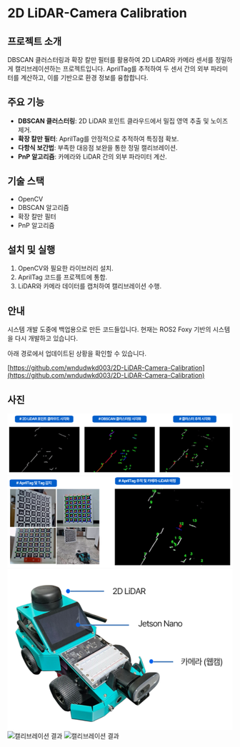 # 2D LiDAR-Camera Calibration

## 프로젝트 소개
DBSCAN 클러스터링과 확장 칼만 필터를 활용하여 2D LiDAR와 카메라 센서를 정밀하게 캘리브레이션하는 프로젝트입니다. AprilTag를 추적하여 두 센서 간의 외부 파라미터를 계산하고, 이를 기반으로 환경 정보를 융합합니다.

## 주요 기능
- **DBSCAN 클러스터링**: 2D LiDAR 포인트 클라우드에서 밀집 영역 추출 및 노이즈 제거.
- **확장 칼만 필터**: AprilTag를 안정적으로 추적하여 특징점 확보.
- **다항식 보간법**: 부족한 대응점 보완을 통한 정밀 캘리브레이션.
- **PnP 알고리즘**: 카메라와 LiDAR 간의 외부 파라미터 계산.

## 기술 스택
- OpenCV
- DBSCAN 알고리즘
- 확장 칼만 필터
- PnP 알고리즘

## 설치 및 실행
1. OpenCV와 필요한 라이브러리 설치.
2. AprilTag 코드를 프로젝트에 통합.
3. LiDAR와 카메라 데이터를 캡처하여 캘리브레이션 수행.

## 안내
시스템 개발 도중에 백업용으로 만든 코드들입니다.
현재는 ROS2 Foxy 기반의 시스템을 다시 개발하고 있습니다.

아래 경로에서 업데이트된 상황을 확인할 수 있습니다.

[https://github.com/wndudwkd003/2D-LiDAR-Camera-Calibration](https://github.com/wndudwkd003/2D-LiDAR-Camera-Calibration)


## 사진
![캘리브레이션 결과](https://github.com/Bojogae/Materials/blob/main/2D-LiDAR-Camera-Calibration/1.png)
![캘리브레이션 결과](https://github.com/Bojogae/Materials/blob/main/2D-LiDAR-Camera-Calibration/2.png)
![캘리브레이션 결과](https://github.com/Bojogae/Materials/blob/main/2D-LiDAR-Camera-Calibration/3.png)
![캘리브레이션 결과](https://github.com/Bojogae/Materials/blob/main/2D-LiDAR-Camera-Calibration/4.png)
![캘리브레이션 결과](https://github.com/Bojogae/Materials/blob/main/2D-LiDAR-Camera-Calibration/5.png)
